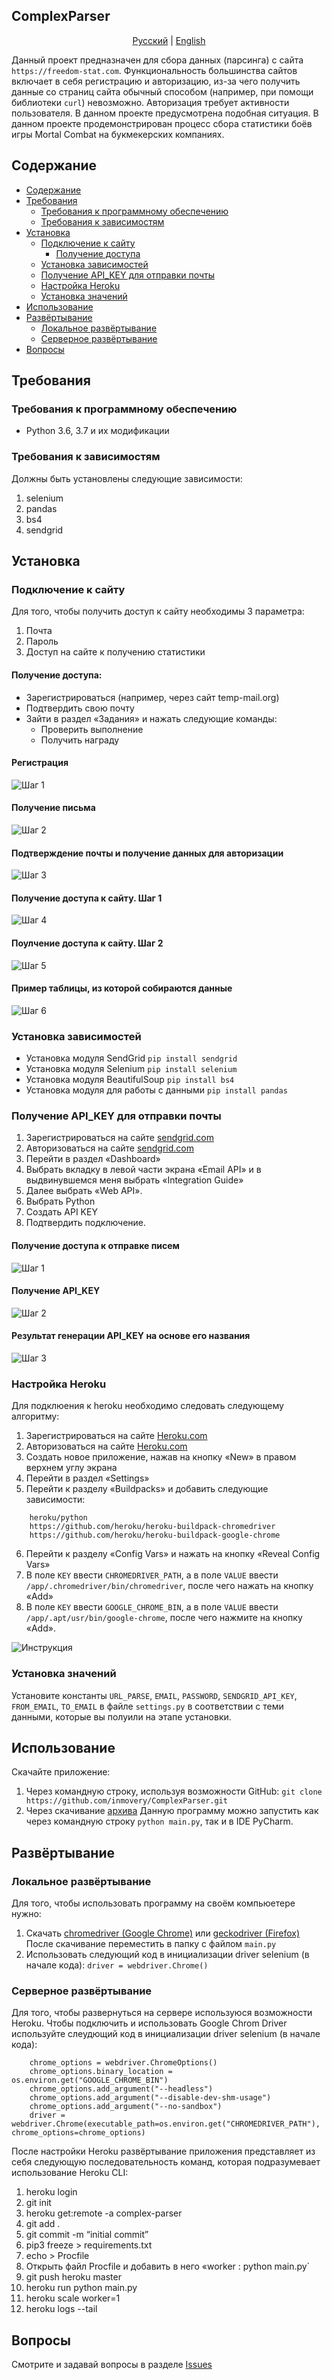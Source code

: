 ## ComplexParser

<p align="center">
  <a href="https://github.com/inmovery/ComplexParser/tree/master#ComplexParser">Русский</a> |
  <a href="https://github.com/inmovery/ComplexParser/tree/master/lang/english#ComplexParser">English</a>
</p>

Данный проект предназначен для сбора данных (парсинга) с сайта `https://freedom-stat.com`. 
Функциональность большинства сайтов включает в себя регистрацию и авторизацию, из-за чего получить данные со страниц сайта обычный способом (например, при помощи библиотеки `curl`) невозможно. Авторизация требует активности пользователя.
В данном проекте предусмотрена подобная ситуация. В данном проекте продемонстрирован процесс сбора статистики боёв игры Mortal Combat на букмекерских компаниях.

## Содержание

- [Содержание](#содержание)
- [Требования](#требования)
  - [Требования к программному обеспечению](#требования-к-программному-обеспечению)
  - [Требования к зависимостям](#требования-к-зависимостям)
- [Установка](#установка)
  - [Подключение к сайту](#подключение-к-сайту)
    - [Получение доступа](#получение-доступа)
  - [Установка зависимостей](#установка-зависимостей)
  - [Получение API_KEY для отправки почты](#получение-api_key-для-отправки-почты)
  - [Настройка Heroku](#настройка-heroku) 
  - [Установка значений](#установка-значений)
- [Использование](#использование)
- [Развёртывание](#развёртывание)
  - [Локальное развёртывание](#локальное-развёртывание)
  - [Серверное развёртывание](#серверное-развёртывание) 
- [Вопросы](#вопросы)

## Требования

### Требования к программному обеспечению
- Python 3.6, 3.7 и их модификации

### Требования к зависимостям
Должны быть установлены следующие зависимости:
1. selenium
2. pandas
3. bs4
4. sendgrid

## Установка

### Подключение к сайту
Для того, чтобы получить доступ к сайту необходимы 3 параметра:
1. Почта
2. Пароль
3. Доступ на сайте к получению статистики

#### Получение доступа:
- Зарегистрироваться (например, через сайт temp-mail.org)
- Подтвердить свою почту
- Зайти в раздел «Задания» и нажать следующие команды:
  - Проверить выполнение
  - Получить награду
  
#### Регистрация
![Шаг 1](https://github.com/inmovery/ComplexParser/blob/master/images/1.png?raw=true)

#### Получение письма
![Шаг 2](https://github.com/inmovery/ComplexParser/blob/master/images/2.png?raw=true)

#### Подтверждение почты и получение данных для авторизации
![Шаг 3](https://github.com/inmovery/ComplexParser/blob/master/images/3.png?raw=true)

#### Получение доступа к сайту. Шаг 1
![Шаг 4](https://github.com/inmovery/ComplexParser/blob/master/images/4.png?raw=true)

#### Поулчение доступа к сайту. Шаг 2
![Шаг 5](https://github.com/inmovery/ComplexParser/blob/master/images/5.png?raw=true)

#### Пример таблицы, из которой собираются данные
![Шаг 6](https://github.com/inmovery/ComplexParser/blob/master/images/6.png?raw=true)

### Установка зависимостей
- Установка модуля SendGrid
  `pip install sendgrid`
- Установка модуля Selenium
  `pip install selenium`
- Установка модуля BeautifulSoup
  `pip install bs4`
- Установка модуля для работы с данными
  `pip install pandas`

### Получение API_KEY для отправки почты

1. Зарегистрироваться на сайте [sendgrid.com](https://sendgrid.com)
2. Авторизоваться на сайте [sendgrid.com](https://sendgrid.com)
3. Перейти в раздел «Dashboard»
4. Выбрать вкладку в левой части экрана «Email API» и в выдвинувшемся меня выбрать «Integration Guide»
5. Далее выбрать «Web API». 
6. Выбрать Python
7. Создать API KEY
8. Подтвердить подключение.

#### Получение доступа к отправке писем
![Шаг 1](https://github.com/inmovery/ComplexParser/blob/master/images/8.png?raw=true)

#### Получение API_KEY
![Шаг 2](https://github.com/inmovery/ComplexParser/blob/master/images/9.png?raw=true)

#### Результат генерации API_KEY на основе его названия
![Шаг 3](https://github.com/inmovery/ComplexParser/blob/master/images/10.png?raw=true)

### Настройка Heroku

Для подклюения к heroku необходимо следовать следующему алгоритму:
1. Зарегистрироваться на сайте [Heroku.com](https://heroku.com)
2. Авторизоваться на сайте [Heroku.com](https://heroku.com)
3. Создать новое приложение, нажав на кнопку «New» в правом верхнем углу экрана
4. Перейти в раздел «Settings»
5. Перейти к разделу «Buildpacks» и добавить следующие зависимости:
```
    heroku/python
    https://github.com/heroku/heroku-buildpack-chromedriver
    https://github.com/heroku/heroku-buildpack-google-chrome
```
6. Перейти к разделу «Config Vars» и нажать на кнопку «Reveal Config Vars»
7. В поле `KEY` ввести `CHROMEDRIVER_PATH`, а в поле `VALUE` ввести `/app/.chromedriver/bin/chromedriver`, после чего нажать на кнопку «Add»
8.  В поле `KEY` ввести `GOOGLE_CHROME_BIN`, а в поле `VALUE` ввести `/app/.apt/usr/bin/google-chrome`, после чего нажмите на кнопку «Add».

![Инструкция](https://github.com/inmovery/ComplexParser/blob/master/images/7.png?raw=true)


### Установка значений
Установите константы `URL_PARSE`, `EMAIL`, `PASSWORD`, `SENDGRID_API_KEY`, `FROM_EMAIL`, `TO_EMAIL` в файле `settings.py` в соответствии с теми данными, которые вы полуили на этапе установки.

## Использование
Скачайте приложение:
1. Через командную строку, используя возможности GitHub: `git clone https://github.com/inmovery/ComplexParser.git`
2. Через скачивание [архива](https://github.com/inmovery/ComplexParser/archive/master.zip)
Данную программу можно запустить как через командную строку `python main.py`, так и в IDE PyCharm.

## Развёртывание

### Локальное развёртывание
Для того, чтобы использовать программу на своём компьюетере нужно:
1. Скачать [chromedriver (Google Chrome)](https://chromedriver.chromium.org/downloads) или [geckodriver (Firefox)](https://github.com/mozilla/geckodriver/releases)
  После скачивание переместить в папку с файлом `main.py`
2. Использовать следующий код в инициализации driver selenium (в начале кода):
    `driver = webdriver.Chrome()`

### Серверное развёртывание
Для того, чтобы развернуться на сервере используюся возможности Heroku. Чтобы подключить и использовать Google Chrom Driver используйте слеудющий код в инициализации driver selenium (в начале кода):
```
    chrome_options = webdriver.ChromeOptions()
    chrome_options.binary_location = os.environ.get("GOOGLE_CHROME_BIN")
    chrome_options.add_argument("--headless")
    chrome_options.add_argument("--disable-dev-shm-usage")
    chrome_options.add_argument("--no-sandbox")
    driver = webdriver.Chrome(executable_path=os.environ.get("CHROMEDRIVER_PATH"), chrome_options=chrome_options)
```

После настройки Heroku развёртывание приложения представляет из себя следующую последовательность команд, которая подразумевает использование Heroku CLI:
1. heroku login
2. git init
3. heroku get:remote -a complex-parser
4. git add .
5. git commit -m “initial commit”
6. pip3 freeze > requirements.txt
7. echo  > Procfile
8. Открыть файл Procfile и добавить в него «worker : python  main.py`
9. git push heroku master
10. heroku run python main.py
11. heroku scale worker=1
12. heroku logs --tail

## Вопросы

Смотрите и задавай вопросы в разделе [Issues](https://github.com/inmovery/ComplexParser/issues)
